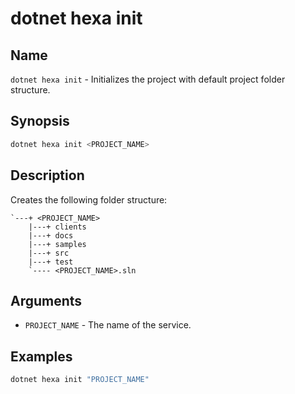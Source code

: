# dotnet hexa init

## Name

`dotnet hexa init` - Initializes the project with default project folder structure.

## Synopsis

```bash
dotnet hexa init <PROJECT_NAME>
```

## Description

Creates the following folder structure:

```
`---+ <PROJECT_NAME>
    |---+ clients
    |---+ docs
    |---+ samples
    |---+ src
    |---+ test
    `---- <PROJECT_NAME>.sln
```

## Arguments

- `PROJECT_NAME` - The name of the service.

## Examples

```bash
dotnet hexa init "PROJECT_NAME"
```
